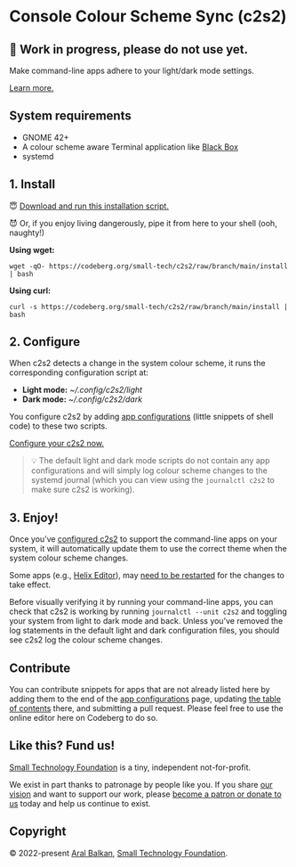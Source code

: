# Console Colour Scheme Sync (c2s2)

## 🚧 Work in progress, please do not use yet.

Make command-line apps adhere to your light/dark mode settings.

[Learn more.](https://ar.al/2022/08/03/the-most-important-lesson-in-design/)

## System requirements

- GNOME 42+
- A colour scheme aware Terminal application like [Black Box](https://gitlab.gnome.org/raggesilver/blackbox#black-box)
- systemd

## 1. Install

😇 [Download and run this installation script.](https://codeberg.org/small-tech/c2s2/raw/branch/main/install) 

😈 Or, if you enjoy living dangerously, pipe it from here to your shell (ooh, naughty!)

__Using wget:__

```shell
wget -qO- https://codeberg.org/small-tech/c2s2/raw/branch/main/install | bash
```

__Using curl:__

```shell
curl -s https://codeberg.org/small-tech/c2s2/raw/branch/main/install | bash
```

## 2. Configure

When c2s2 detects a change in the system colour scheme, it runs the corresponding configuration script at:

- __Light mode:__ _~/.config/c2s2/light_
- __Dark mode:__ _~/.config/c2s2/dark_

You configure c2s2 by adding [app configurations](./configurations.md) (little snippets of shell code) to these two scripts.

[Configure your c2s2 now.](./configurations.md)

> 💡 The default light and dark mode scripts do not contain any app configurations and will simply log colour scheme changes to the systemd journal (which you can view using the `journalctl c2s2` to make sure c2s2 is working).

## 3. Enjoy!

Once you’ve [configured c2s2](./configurations.md) to support the command-line apps on your system, it will automatically update them to use the correct theme when the system colour scheme changes.

Some apps (e.g., [Helix Editor](https://helix-editor.com)), may [need to be restarted](https://github.com/helix-editor/helix/issues/2158#issuecomment-1201083242) for the changes to take effect.

Before visually verifying it by running your command-line apps, you can check that c2s2 is working by running `journalctl --unit c2s2` and toggling your system from light to dark mode and back. Unless you’ve removed the log statements in the default light and dark configuration files, you should see c2s2 log the colour scheme changes.

## Contribute

You can contribute snippets for apps that are not already listed here by adding them to the end of the [app configurations](./configurations.md) page, updating [the table of contents](./configurations.md#table-of-contents) there, and submitting a pull request. Please feel free to use the online editor here on Codeberg to do so.

## Like this? Fund us!

[Small Technology Foundation](https://small-tech.org) is a tiny, independent not-for-profit.

We exist in part thanks to patronage by people like you. If you share [our vision](https://small-tech.org/about/#small-technology) and want to support our work, please [become a patron or donate to us](https://small-tech.org/fund-us) today and help us continue to exist.

## Copyright

&copy; 2022-present [Aral Balkan](https://ar.al), [Small Technology Foundation](https://small-tech.org).

